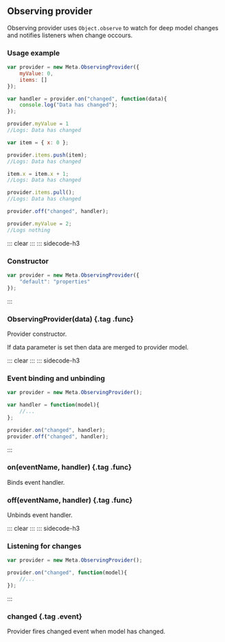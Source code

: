 ## Observing provider

Observing provider uses `Object.observe` to watch for deep model changes and notifies listeners when change occours.

### Usage example

```javascript
var provider = new Meta.ObservingProvider({
    myValue: 0,
    items: []
});

var handler = provider.on("changed", function(data){
    console.log("Data has changed");
});

provider.myValue = 1
//Logs: Data has changed

var item = { x: 0 };

provider.items.push(item);
//Logs: Data has changed

item.x = item.x + 1;
//Logs: Data has changed

provider.items.pull();
//Logs: Data has changed

provider.off("changed", handler);

provider.myValue = 2;
//Logs nothing
```

::: clear :::
::: sidecode-h3
### Constructor

```javascript
var provider = new Meta.ObservingProvider({
	"default": "properties"
});
```
:::

### ObservingProvider(data) {.tag .func}

Provider constructor.

If data parameter is set then data are merged to provider model.

::: clear :::
::: sidecode-h3
### Event binding and unbinding

```javascript
var provider = new Meta.ObservingProvider();

var handler = function(model){
	//...	
};

provider.on("changed", handler);
provider.off("changed", handler);
```
:::

### on(eventName, handler) {.tag .func}

Binds event handler.

### off(eventName, handler) {.tag .func}

Unbinds event handler.

::: clear :::
::: sidecode-h3
### Listening for changes

```javascript
var provider = new Meta.ObservingProvider();

provider.on("changed", function(model){
	//...
});
```
:::

### changed {.tag .event}

Provider fires changed event when model has changed.